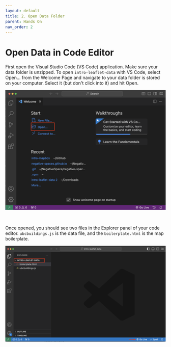 ```yaml
---
layout: default
title: 2. Open Data Folder
parent: Hands On
nav_order: 2
---
```

# Open Data in Code Editor

First open the Visual Studio Code (VS Code) application. Make sure your data folder is unzipped. To open `intro-leaflet-data` with VS Code, select Open... from the Welcome Page and navigate to your data folder is stored on your computer. Select it (but don't click into it) and hit Open. 

![opening folder in vs code](./vscode-open-folder_20240212.png)

<br>

Once opened, you should see two files in the Explorer panel of your code editor. `ubcbuildings.js` is the data file, and the `boilerplate.html` is the map boilerplate.
    
![folder open](./vscode-folder-open_20240418.png)